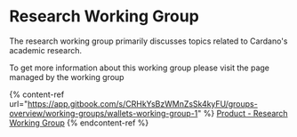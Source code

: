 # Research Working Group

The research working group primarily discusses topics related to Cardano's academic research.

To get more information about this working group please visit the page managed by the working group&#x20;

{% content-ref url="https://app.gitbook.com/s/CRHkYsBzWMnZsSk4kyFU/groups-overview/working-groups/wallets-working-group-1" %}
[Product - Research Working Group](https://app.gitbook.com/s/CRHkYsBzWMnZsSk4kyFU/groups-overview/working-groups/wallets-working-group-1)
{% endcontent-ref %}

